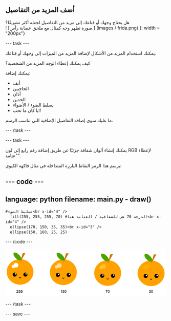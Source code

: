 ## أضف المزيد من التفاصيل

<div style="display: flex; flex-wrap: wrap">
<div style="flex-basis: 200px; flex-grow: 1; margin-right: 15px;">
هل يحتاج وجهك أو قناعك إلى مزيد من التفاصيل لجعله أكثر تشويقًا؟ 
</div>
<div>
! [صورة تظهر وجه كمثال مع ملحق عصابة رأس.] (images / frida.png) {: width = "200px"}
</div>
</div>

--- task ---

يمكنك استخدام المزيد من الأشكال لإضافة المزيد من الميزات إلى وجهك أو قناعك.

كيف يمكنك إعطاء الوجه المزيد من الشخصية؟

يمكنك إضافة:

+ أنف
+ الحاجبين
+ آذان
+ الخدين
+ يسلط الضوء / الأضواء
+ ايا كان ما تحب!

ما عليك سوى إضافة التفاصيل الإضافية التي تناسب الرسم.

--- /task ---

--- task ---

يمكنك إنشاء ألوان شفافة جزئيًا عن طريق إضافة رقم رابع إلى لون RGB لإعطاء "عتامة".

يرسم هذا الرمز النقاط البارزة المتداخلة في مثال فاكهة الكيوي:

--- code ---
---
language: python
filename: main.py - draw()
---

    #تسليط الضوء<br x-id="4" />
      fill(255, 255, 255, 70) #الدرجة 70 هي للشفافية / العتامة هنا<br x-id="4" />
      ellipse(170, 150, 35, 35)<br x-id="3" />
      ellipse(150, 160, 25, 25)

--- /code ---

![صورة فاكهة الكيوي مع الإبرازات بدرجات تعتيم مختلفة: 30 ، 70 ، 150 ، 255. القيمة الأقل ، 30 ، تكون أكثر تعتيمًا و 255 أقل تعتيمًا.](images/opacity.png)

--- /task ---

--- save ---
